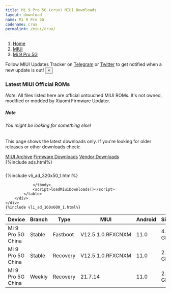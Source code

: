 ```yaml
---
title: Mi 9 Pro 5G (crux) MIUI Downloads
layout: download
name: Mi 9 Pro 5G
codename: crux
permalink: /miui/crux/
---
```

<nav aria-label="breadcrumb">
    <ol class="breadcrumb">
        <li class="breadcrumb-item"><a href="/">Home</a></li>
        <li class="breadcrumb-item"><a href="/miui/">MIUI</a></li>
        <li class="breadcrumb-item active" aria-current="page"><a href="/miui/crux/">Mi 9 Pro 5G</a></li>
    </ol>
</nav>
<div class="alert alert-primary alert-dismissible fade show" role="alert">
    Follow MIUI Updates Tracker on <a href="https://t.me/MIUIUpdatesTracker" class="alert-link">Telegram</a>
     or <a href="https://twitter.com/MiFwUpdater" class="alert-link">Twitter</a> to get notified when a new update is out!
    <button type="button" class="close" data-dismiss="alert" aria-label="Close">
        <span aria-hidden="true">&times;</span>
    </button>
</div>

### Latest MIUI Official ROMs
*Note*: All files listed here are official untouched MIUI ROMs. It's not owned, modified or modded by Xiaomi Firmware Updater.
<div class="card">
  <div class="card-body">
    <h5 class="card-title">Note</h5>
    <h6 class="card-subtitle mb-2 text-muted">You might be looking for something else!</h6>
    <p class="card-text">This page shows the latest downloads only.
     If you're looking for older releases or other downloads check:</p>
    <a href="/archive/miui/crux/" class="card-link">MIUI Archive</a>
    <a href="/firmware/crux/" class="card-link">Firmware Downloads</a>
    <a href="/vendor/crux/" class="card-link">Vendor Downloads</a>
  </div>
</div>
{%include ads.html%}
<div class="row justify-content-center">
    <div class="col-10">
        <div class="table-responsive-md" style="margin-top: 25px;">
            {%include vli_ad_320x50_1.html%}
            <table id="miui" class="display dt-responsive nowrap compact table table-striped table-hover table-sm">
                <thead class="thead-dark">
                    <tr>
                        <th data-ref="device">Device</th>
                        <th data-ref="branch">Branch</th>
                        <th data-ref="type">Type</th>
                        <th data-ref="miui">MIUI</th>
                        <th data-ref="android">Android</th>
                        <th data-ref="size">Size</th>
                        <th data-ref="size">Date</th>
                        <th data-ref="link">Link</th>
                    </tr>
                </thead>
                <tbody>
                <tr><td>Mi 9 Pro 5G China</td><td>Stable</td><td>Fastboot</td><td>V12.5.1.0.RFXCNXM</td><td>11.0</td><td>4.2 GB</td><td>2021-06-12</td><td><a href="/miui/crux/stable/V12.5.1.0.RFXCNXM/">Download</a></td></tr>
<tr><td>Mi 9 Pro 5G China</td><td>Stable</td><td>Recovery</td><td>V12.5.1.0.RFXCNXM</td><td>11.0</td><td>2.8 GB</td><td>2021-06-21</td><td><a href="/miui/crux/stable/V12.5.1.0.RFXCNXM/">Download</a></td></tr>
<tr><td>Mi 9 Pro 5G China</td><td>Weekly</td><td>Recovery</td><td>21.7.14</td><td>11.0</td><td>2.9 GB</td><td>2021-07-15</td><td><a href="/miui/crux/weekly/21.7.14/">Download</a></td></tr>

                </tbody>
                <script>loadMiuiDownloads()</script>
            </table>
        </div>
    </div>
    {%include vli_ad_160x600_1.html%}
</div>

